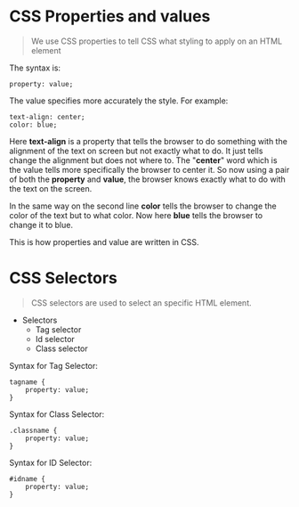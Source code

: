 # CSS Properties and values

> We use CSS properties to tell CSS what styling to apply on an HTML element

The syntax is:

```
property: value;
```

The value specifies more accurately the style. For example:

```
text-align: center;
color: blue;
```

Here **text-align** is a property that tells the browser to do something with the alignment of the text on screen but not exactly what to do. It just tells change the alignment but does not where to. The "**center**" word which is the value tells more specifically the browser to center it. So now using a pair of both the **property** and **value**, the browser knows exactly what to do with the text on the screen.

In the same way on the second line **color** tells the browser to change the color of the text but to what color. Now here **blue** tells the browser to change it to blue.

This is how properties and value are written in CSS.

# CSS Selectors

> CSS selectors are used to select an specific HTML element.

- Selectors
    - Tag selector
    - Id selector
    - Class selector

Syntax for Tag Selector:

```
tagname {
    property: value;
}
```

Syntax for Class Selector:

```
.classname {
    property: value;
}
```

Syntax for ID Selector:

```
#idname {
    property: value;
}
```
